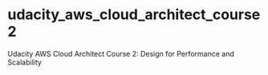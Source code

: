 # udacity_aws_cloud_architect_course2
Udacity AWS Cloud Architect Course 2: Design for Performance and Scalability

